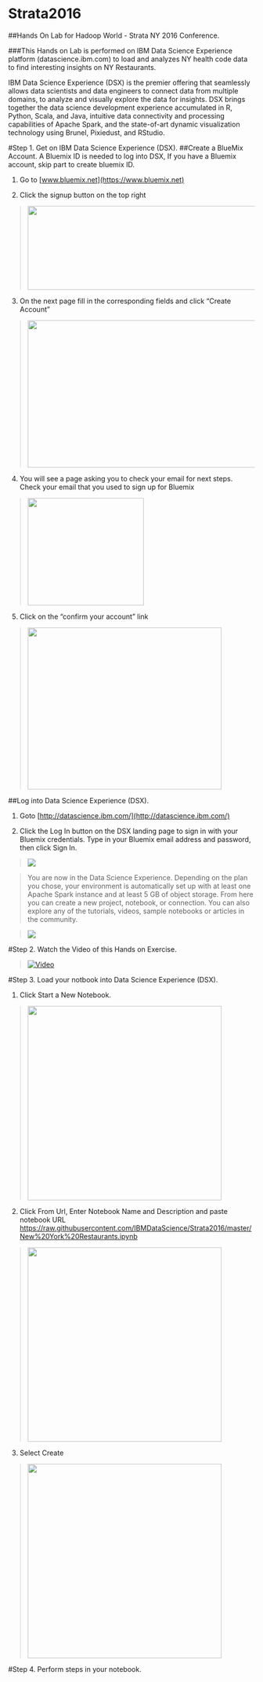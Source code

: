 # Strata2016

##Hands On Lab for Hadoop World - Strata NY 2016 Conference.

###This Hands on Lab is performed on IBM Data Science Experience platform (datascience.ibm.com) to load and analyzes NY health code data to find interesting insights on NY Restaurants.

IBM Data Science Experience (DSX) is the premier offering that seamlessly allows data scientists and data engineers to connect data from multiple domains, to analyze and visually explore the data for insights. DSX brings together the data science development experience accumulated in R, Python, Scala, and Java, intuitive data connectivity and processing capabilities of Apache Spark, and the state-of-art dynamic visualization technology using Brunel, Pixiedust, and RStudio.

#Step 1. Get on IBM Data Science Experience (DSX).
##Create a BlueMix Account.
A Bluemix ID is needed to log into DSX, If you have a Bluemix account, skip part to create bluemix ID.

1.  Go to [www.bluemix.net](https://www.bluemix.net)

2.  Click the signup button on the top right

 > <img src="https://github.com/ibmdataworks/datafirst/blob/master/appdeveloper/media/image2.png" width="624" height="171" />

3.  On the next page fill in the corresponding fields and click “Create Account”

 > <img src="https://github.com/ibmdataworks/datafirst/blob/master/appdeveloper/media/image3.png" width="624" height="300" />

4.  You will see a page asking you to check your email for next steps. Check your email that you used to sign up for Bluemix

 > <img src="https://github.com/ibmdataworks/datafirst/blob/master/appdeveloper/media/image4.png" width="237" height="219" />

5.  Click on the “confirm your account” link

 > <img src="https://github.com/ibmdataworks/datafirst/blob/master/appdeveloper/media/image5.png" width="396" height="330" />

##Log into Data Science Experience (DSX).

1. Goto [http://datascience.ibm.com/](http://datascience.ibm.com/)

2. Click the Log In button on the DSX landing page to sign in with your Bluemix credentials. Type in your Bluemix email address and password, then click Sign In.

 > <img src="https://github.com/ibmdataworks/datafirst/raw/master/datascientist/media/DSX Sign On.png">

 > You are now in the Data Science Experience. Depending on the plan you chose, your environment is automatically set up with at least one Apache Spark instance and at least 5 GB of object storage. From here you can create a new project, notebook, or connection. You can also explore any of the tutorials, videos, sample notebooks or articles in the community.

 > <img src="https://github.com/ibmdataworks/datafirst/blob/master/datascientist/media/DSX%20Landing.png">

#Step 2. Watch the Video of this Hands on Exercise.

 > [![Video](https://github.com/ibmdataworks/datafirst/blob/master/datascientist/media/Video.png)](https://youtu.be/nmoB-5FU9OA "NY Resturant Analysis")

#Step 3. Load your notbook into Data Science Experience (DSX).

1. Click Start a New Notebook.

> <img src="https://github.com/ibmdataworks/datafirst/raw/master/datascientist/media/LN1.png" width="396">

2. Click From Url, Enter Notebook Name and Description and paste notebook URL https://raw.githubusercontent.com/IBMDataScience/Strata2016/master/New%20York%20Restaurants.ipynb

> <img src="https://github.com/ibmdataworks/datafirst/raw/master/datascientist/media/LN2.png" width="396">

3. Select Create

> <img src="https://github.com/ibmdataworks/datafirst/raw/master/datascientist/media/LN3.png" width="396">

#Step 4. Perform steps in your notebook.
